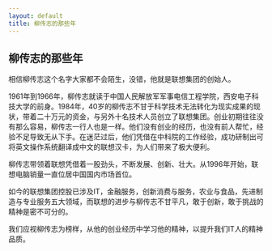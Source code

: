 ```yaml
---
layout: default
title: 柳传志的那些年
---
```


## 柳传志的那些年

相信柳传志这个名字大家都不会陌生，没错，他就是联想集团的创始人。

1961年到1966年，柳传志就读于中国人民解放军军事电信工程学院，西安电子科技大学的前身。1984年，40岁的柳传志不甘于科学技术无法转化为现实成果的现状，带着二十万元的资金，与另外十名技术人员创立了联想集团。创业初期往往没有那么容易，柳传志一行人也是一样。他们没有创业的经历，也没有前人帮忙，经验不足导致无从下手。在迷茫过后，他们凭借在中科院的工作经验，成功研制出可将英文操作系统翻译成中文的联想汉卡，为人们带来了极大便利。

柳传志带领着联想凭借着一股劲头，不断发展、创新、壮大。从1996年开始，联想电脑销量一直位居中国国内市场首位。

如今的联想集团控股已涉及IT，金融服务，创新消费与服务，农业与食品，先进制造与专业服务五大领域，而联想的进步与柳传志不甘平凡，敢于创新，敢于挑战的精神是密不可分的。

我们应视柳传志为榜样，从他的创业经历中学习他的精神，以提升我们IT人的精神品质。
